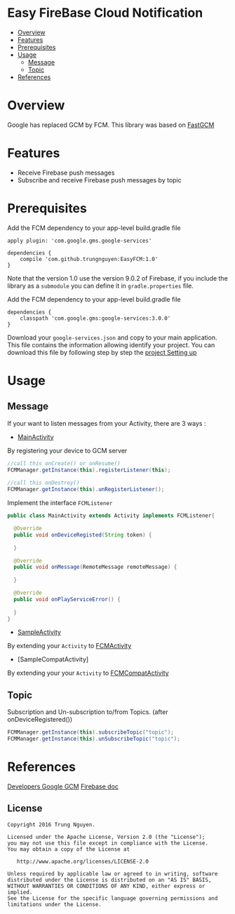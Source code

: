 Easy FireBase Cloud Notification
================================

* [Overview](#overview)
* [Features](#features)
* [Prerequisites](#prerequisites)
* [Usage](#usage)
    * [Message](#message)
    * [Topic](#topic)
* [References](#references)

# Overview
Google has replaced GCM by FCM.
This library was based on [FastGCM](https://github.com/iammert/FastGCM)
# Features
* Receive Firebase push messages
* Subscribe and receive Firebase push messages by topic

# Prerequisites
Add the FCM dependency to your app-level build.gradle file

```à
apply plugin: 'com.google.gms.google-services'

dependencies {
    compile 'com.github.trungnguyen:EasyFCM:1.0'
}
```
Note that the version 1.0 use the version 9.0.2 of Firebase, if you include the library as a `submodule` you can define it in `gradle.properties` file.


Add the FCM dependency to your app-level build.gradle file

```
dependencies {
    classpath 'com.google.gms:google-services:3.0.0'
}
```

Download your `google-services.json` and copy to your main application. This file contains the information allowing identify your project. You can download this file by following step by step the [project Setting up](https://console.firebase.google.com/) 

# Usage

## Message

If your want to listen messages from your Activity, there are 3 ways : 

* [MainActivity](https://github.com/trung-nguyen/EasyFCM/blob/master/app/src/main/java/com/trung/easyfcm/MainActivity.java)
 
By registering your device to GCM server
  
```java
//call this onCreate() or onResume()
FCMManager.getInstance(this).registerListener(this);
  
//call this onDestroy()
FCMManager.getInstance(this).unRegisterListener();
```


Implement the interface `FCMListener`
```java
public class MainActivity extends Activity implements FCMListener{

  @Override
  public void onDeviceRegisted(String token) {
  
  }

  @Override
  public void onMessage(RemoteMessage remoteMessage) {
  
  }

  @Override
  public void onPlayServiceError() {
  
  }
}
```

* [SampleActivity](https://github.com/trung-nguyen/EasyFCM/blob/master/app/src/main/java/com/trung/easyfcm/SampleActivity.java)

By extending your `Activity` to [FCMActivity](https://github.com/trung-nguyen/EasyFCM/blob/master/library/src/main/java/com/trung/fcm/library/FCMActivity.java)

* [SampleCompatActivity]

By extending your your `Activity` to [FCMCompatActivity](https://github.com/trung-nguyen/EasyFCM/blob/master/library/src/main/java/com/trung/fcm/library/FCMCompatActivity.java)

## Topic

Subscription and Un-subscription to/from Topics. (after onDeviceRegistered())
```java
FCMManager.getInstance(this).subscribeTopic("topic");
FCMManager.getInstance(this).unSubscribeTopic("topic");

```

# References

[Developers Google GCM](https://developers.google.com/cloud-messaging/)
[Firebase doc](http://firebase.google.com/docs/cloud-messaging/)

License
--------


    Copyright 2016 Trung Nguyen.

    Licensed under the Apache License, Version 2.0 (the "License");
    you may not use this file except in compliance with the License.
    You may obtain a copy of the License at

       http://www.apache.org/licenses/LICENSE-2.0

    Unless required by applicable law or agreed to in writing, software
    distributed under the License is distributed on an "AS IS" BASIS,
    WITHOUT WARRANTIES OR CONDITIONS OF ANY KIND, either express or implied.
    See the License for the specific language governing permissions and
    limitations under the License.